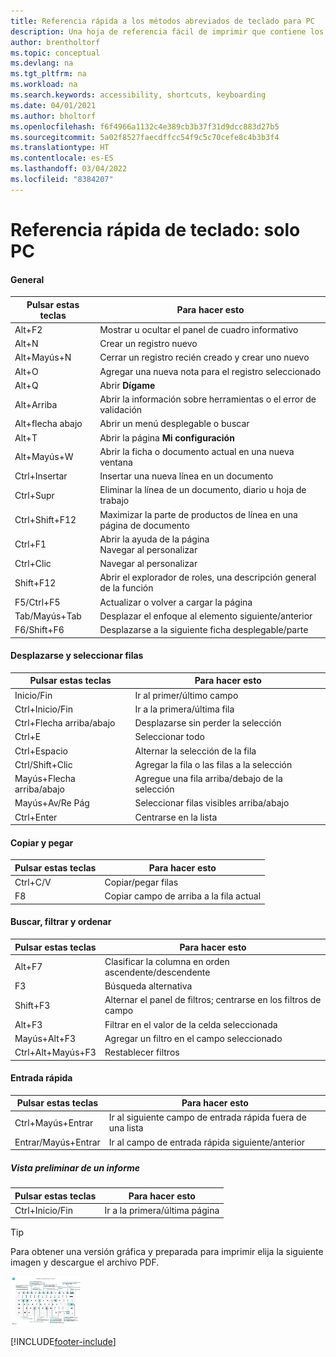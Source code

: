 ```yaml
---
title: Referencia rápida a los métodos abreviados de teclado para PC
description: Una hoja de referencia fácil de imprimir que contiene los métodos abreviados de teclado más populares para usuarios de PC.
author: brentholtorf
ms.topic: conceptual
ms.devlang: na
ms.tgt_pltfrm: na
ms.workload: na
ms.search.keywords: accessibility, shortcuts, keyboarding
ms.date: 04/01/2021
ms.author: bholtorf
ms.openlocfilehash: f6f4966a1132c4e389cb3b37f31d9dcc883d27b5
ms.sourcegitcommit: 5a02f8527faecdffcc54f9c5c70cefe8c4b3b3f4
ms.translationtype: HT
ms.contentlocale: es-ES
ms.lasthandoff: 03/04/2022
ms.locfileid: "8384207"
---
```

# <a name="keyboard-quick-reference---pc-only"></a>Referencia rápida de teclado: solo PC

#### <a name="general"></a>General

|Pulsar estas teclas|Para hacer esto|  
|-|-|
|Alt+F2|Mostrar u ocultar el panel de cuadro informativo|
|Alt+N|Crear un registro nuevo|
|Alt+Mayús+N|Cerrar un registro recién creado y crear uno nuevo|
|Alt+O|Agregar una nueva nota para el registro seleccionado|
|Alt+Q|Abrir **Dígame**|
|Alt+Arriba|Abrir la información sobre herramientas o el error de validación|
|Alt+flecha abajo|Abrir un menú desplegable o buscar|
|Alt+T|Abrir la página **Mi configuración**|
|Alt+Mayús+W|Abrir la ficha o documento actual en una nueva ventana|
|Ctrl+Insertar|Insertar una nueva línea en un documento|
|Ctrl+Supr|Eliminar la línea de un documento, diario u hoja de trabajo|
|Ctrl+Shift+F12|Maximizar la parte de productos de línea en una página de documento|
|Ctrl+F1|Abrir la ayuda de la página<br />Navegar al personalizar|
|Ctrl+Clic|Navegar al personalizar|
|Shift+F12|Abrir el explorador de roles, una descripción general de la función|
|F5/Ctrl+F5|Actualizar o volver a cargar la página|
|Tab/Mayús+Tab|Desplazar el enfoque al elemento siguiente/anterior|
|F6/Shift+F6|Desplazarse a la siguiente ficha desplegable/parte|

#### <a name="navigate--select-rows"></a>Desplazarse y seleccionar filas

|Pulsar estas teclas|Para hacer esto|
|-|-|
|Inicio/Fin|Ir al primer/último campo|
|Ctrl+Inicio/Fin |Ir a la primera/última fila|
|Ctrl+Flecha arriba/abajo|Desplazarse sin perder la selección|
|Ctrl+E |Seleccionar todo|
|Ctrl+Espacio|Alternar la selección de la fila|
|Ctrl/Shift+Clic|Agregar la fila o las filas a la selección|
|Mayús+Flecha arriba/abajo|Agregue una fila arriba/debajo de la selección|
|Mayús+Av/Re Pág|Seleccionar filas visibles arriba/abajo|
|Ctrl+Enter|Centrarse en la lista|

#### <a name="copy--paste"></a>Copiar y pegar

|Pulsar estas teclas|Para hacer esto|
|-|-|
|Ctrl+C/V|Copiar/pegar filas|
|F8|Copiar campo de arriba a la fila actual|

#### <a name="search-filter--sort"></a>Buscar, filtrar y ordenar

|Pulsar estas teclas|Para hacer esto|
|-|-|
|Alt+F7|Clasificar la columna en orden ascendente/descendente|
|F3|Búsqueda alternativa|
|Shift+F3|Alternar el panel de filtros; centrarse en los filtros de campo|
|Alt+F3|Filtrar en el valor de la celda seleccionada|
|Mayús+Alt+F3|Agregar un filtro en el campo seleccionado|
|Ctrl+Alt+Mayús+F3|Restablecer filtros|

#### <a name="quick-entry"></a>Entrada rápida

|Pulsar estas teclas|Para hacer esto|
|-|-|
|Ctrl+Mayús+Entrar|Ir al siguiente campo de entrada rápida fuera de una lista|
|Entrar/Mayús+Entrar|Ir al campo de entrada rápida siguiente/anterior|
##### <a name="report-preview"></a>Vista preliminar de un informe

|Pulsar estas teclas|Para hacer esto|
|-|-|
|Ctrl+Inicio/Fin|Ir a la primera/última página|

> [!TIP]
> Para obtener una versión gráfica y preparada para imprimir elija la siguiente imagen y descargue el archivo PDF.
>
> [![Icono que abre un PDF.](media/keyboard_shortcut_inline.png)](media/keyboard_shortcuts.pdf)


[!INCLUDE[footer-include](includes/footer-banner.md)]